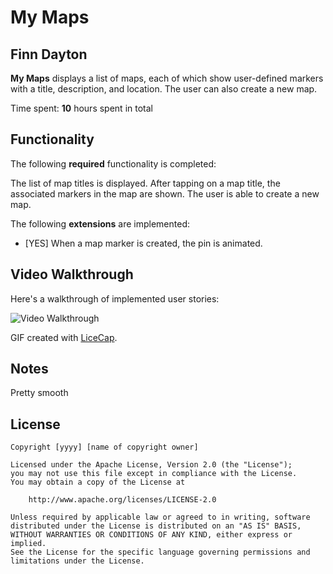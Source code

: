 # My Maps 

## Finn Dayton

**My Maps** displays a list of maps, each of which show user-defined markers with a title, description, and location. The user can also create a new map. 

Time spent: **10** hours spent in total

## Functionality 

The following **required** functionality is completed:

The list of map titles is displayed.
After tapping on a map title, the associated markers in the map are shown.
The user is able to create a new map.

The following **extensions** are implemented:

* [YES] When a map marker is created, the pin is animated.

## Video Walkthrough

Here's a walkthrough of implemented user stories:

<img src='https://gph.is/g/ZkBKxrm' title='Video Walkthrough' width='' alt='Video Walkthrough' />

GIF created with [LiceCap](http://www.cockos.com/licecap/).

## Notes

Pretty smooth
## License

    Copyright [yyyy] [name of copyright owner]

    Licensed under the Apache License, Version 2.0 (the "License");
    you may not use this file except in compliance with the License.
    You may obtain a copy of the License at

        http://www.apache.org/licenses/LICENSE-2.0

    Unless required by applicable law or agreed to in writing, software
    distributed under the License is distributed on an "AS IS" BASIS,
    WITHOUT WARRANTIES OR CONDITIONS OF ANY KIND, either express or implied.
    See the License for the specific language governing permissions and
    limitations under the License.
